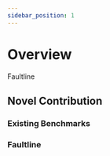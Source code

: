 ```yaml
---
sidebar_position: 1
---
```


# Overview

Faultline

## Novel Contribution
### Existing Benchmarks


### Faultline